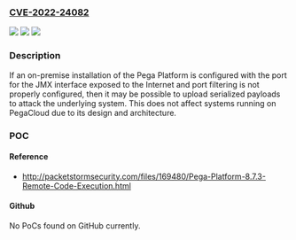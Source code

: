 ### [CVE-2022-24082](https://cve.mitre.org/cgi-bin/cvename.cgi?name=CVE-2022-24082)
![](https://img.shields.io/static/v1?label=Product&message=Pega%20Infinity&color=blue)
![](https://img.shields.io/static/v1?label=Version&message=n%2Fa&color=blue)
![](https://img.shields.io/static/v1?label=Vulnerability&message=CWE-502%3A%20Deserialization%20of%20Untrusted%20Data&color=brighgreen)

### Description

If an on-premise installation of the Pega Platform is configured with the port for the JMX interface exposed to the Internet and port filtering is not properly configured, then it may be possible to upload serialized payloads to attack the underlying system. This does not affect systems running on PegaCloud due to its design and architecture.

### POC

#### Reference
- http://packetstormsecurity.com/files/169480/Pega-Platform-8.7.3-Remote-Code-Execution.html

#### Github
No PoCs found on GitHub currently.

